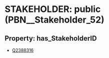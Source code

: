 # STAKEHOLDER: __public__ (PBN__Stakeholder_52)

## Property: has_StakeholderID

* [Q2388316](Q2388316)

